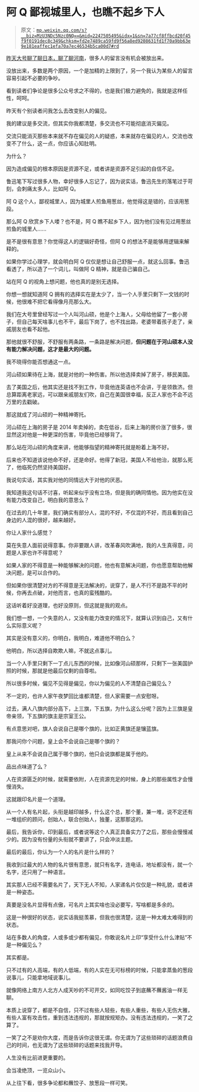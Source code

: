 # 阿 Q 鄙视城里人，也瞧不起乡下人

> 原文：[`mp.weixin.qq.com/s?__biz=MzU3NDc5Nzc0NQ==&mid=2247505495&idx=1&sn=7a77cf8ffbcd20f45f9f0191dec8c349&chksm=fd2e7489ca59fd9f56a8ed9208631fd1f70a9bb63e9e181eaffec1efa70a7ec46534b5ca00d7#rd`](http://mp.weixin.qq.com/s?__biz=MzU3NDc5Nzc0NQ==&mid=2247505495&idx=1&sn=7a77cf8ffbcd20f45f9f0191dec8c349&chksm=fd2e7489ca59fd9f56a8ed9208631fd1f70a9bb63e9e181eaffec1efa70a7ec46534b5ca00d7#rd)

[昨天大号聊了聊日本，聊了聊河南](http://mp.weixin.qq.com/s?__biz=MzU0MjYwNDU2Mw==&mid=2247500172&idx=2&sn=b661afe8c483b02170243dc353f03819&chksm=fb1aadf0cc6d24e61d454a7993975cb976885cfe4e8675714235636281ff52fd8f1c5ed92dac&scene=21#wechat_redirect)，很多人的留言没有机会被放出来。 

没放出来，多数是两个原因，一个是加精的上限到了，另一个我认为某些人的留言容易引起不必要的争吵。 

看到读者们争论是很多公众号求之不得的，也是我们极力避免的，我就是这样任性，呵呵。

昨天有个别读者问我怎么去改变别人的偏见。

我的建议是多交流，但其实你我都清楚，多交流也不可能彻底消灭偏见。

交流只能消灭那些本来就不存在偏见的人的疑惑，本来就存在偏见的人，交流也改变不了什么，这一点，你应该心知肚明。

为什么？

因为造成偏见的根本原因是资源不足，或者讲是资源不足引起的自信不足。

鲁迅笔下写过很多人物，幸好很多人忘记了，因为说实话，鲁迅先生的落笔过于苛刻，会刺痛太多人，比如阿 Q。

阿 Q 这个人，鄙视城里人，因为城里人煎鱼用葱丝，他觉得这是错的，应该用葱段。

那么阿 Q 欣赏乡下人喽？也不是，阿 Q 瞧不起乡下人，因为他们没有见过用葱丝煎鱼的城里人......

是不是很有意思？你觉得这人的逻辑好奇怪，但阿 Q 的想法不是能够用逻辑来解释的。

如果你学过心理学，就会明白阿 Q 仅仅是想让自己舒服一点，就这么回事。鲁迅看透了，所以造了一个词儿，叫做阿 Q 精神，就是自己骗自己。

站在阿 Q 的视角上想问题，他也真的是别无选择。

你想一想就知道阿 Q 拥有的选择实在是太少了，当一个人手里只剩下一文钱的时候，他很难不把它看得像月亮那么大。 

我们在大号里曾经写过一个人叫河山硕，他是个上海人，父母给他留了一套小房子，但自己每天啥事儿也不干，最后下岗了，也不找出路，老婆带着孩子走了，亲戚朋友也看不起他。

那他就很不舒服，不舒服有两条路，一条路是解决问题，**但问题在于河山硕本人没有能力解决问题，这才是最大的问题。**

我不晓得你能否想通这一点。

河山硕如果待在上海，就是对他的一种伤害。所以他选择卖掉了房子，移民美国。

去了美国之后，他其实还是找不到工作，毕竟他连英语也不会讲，于是领救济。但总算距离老家远，可以跟亲戚朋友们吹，自己在美国很幸福，反正人家也不会不远万里的去戳破。 

那这就成了河山硕的一种精神寄托。

河山硕在上海的房子是 2014 年卖掉的，卖在低谷，后来上海的房价涨了很多，很显然这对他是一种更深的伤害，毕竟他已经够背了。

那么站在河山硕的角度来讲，他能够指望的精神寄托就是盼着上海不好。

后来也不知道该说他命不好，还是命好。他得了新冠，美国人不给他治，就那么死了，他临死仍然坚持美国好。

我说句实话，其实我对他的同情远大于对他的厌恶。

我知道我这句话不讨喜，听起来似乎没有立场，但是我的确同情他。因为他实在没有能力改变自己，明白我的意思么？

在过去的几十年里，我们确实有部分人，混的不好，不仅混的不好，而且看到自己身边的人混的很好，越来越好。 

你让人家什么感觉？

莫在失意人面前说得意事。你非要跟人讲，改革春风吹满地，我的人生真得意，问题是人家也许不得意呢？

如果人家的不得意是一种能够解决的问题，他也有意解决问题，你也愿意帮助他解决问题，是可以合作的。 

但如果你很清楚对方的不得意是无法解决的，说穿了，是人不行不是路不平的时候，你再去点破，对他而言，也真的蛮残酷的。

这话听着好没道理，也好没原则，但这就是我的观点。 

我们想一想，一个失意的人，又没有能力改变的情况下，就算认识到自己，又有什么实际意义呢？ 

其实是没有意义的，你明白，我明白，难道他不明白么？

他明白，所以选择自欺欺人嘛，不就这点事儿。 

当一个人手里只剩下一丁点儿东西的时候，比如像河山硕那样，只剩下一张美国护照的时候，那就是他最后仅剩的自尊啦。 

所以很多时候，偏见不见得是偏见，你以为偏见的人不清楚自己偏见么？ 

不一定的，也许人家午夜梦回比谁都清楚，但人家需要一点安慰呀。 

过去，满人八旗内部分高下，上三旗，下五旗，为什么这么分呢？因为上三旗是皇帝亲领，下五旗的旗主是宗室王公。

有点意思对吧，旗人会说自己是哪个旗的，比如正黄旗还是镶蓝旗。

那我问你个问题，皇上会不会说自己是哪个旗的？

皇上从来不会说自己属于哪个旗的，他只会说旗都是属于他的。 

品出点味道了么？

人在资源匮乏的时候，就需要依附，人在资源充足的时候，身上的那些属性才会慢慢消失。 

这就跟印名片是一个道理。

从一个人有名片起，头衔是越印越多，什么这个总，那个董，兼一堆，说不定还有一堆组织的顾问，创始人，联合创始人，独董，这那那这的。 

最后，我告诉你，印到最后，或者说等这个人真正具备实力了之后，那些会慢慢减少的。因为没有份量的头衔就不要讲了，只会冲淡主题。

最后的最后，你认为一个人的名片是什么样的？ 

我收到过最大的人物的名片很有意思，就只有名字，连电话，地址都没有，就一个名字，还只用了一种语言。

其实那人已经不需要名片了，天下无人不知，人家递名片仅仅是一种礼貌，或者讲是一种姿态。 

真要是没名片显得有点傲，可名片上其实啥也没必要写，写啥都是多余的。 

这是一种很好的状态，说实话我挺羡慕，但我也很清楚，这是一种太难太难得到的状态。

站在多数人的角度，人或多或少都有偏见，你敢说名片上印“享受什么什么津贴”不是一种偏见么？

其实都是。

只不过有的人高端，有的人低端，有的人实在无可标榜的时候，只能拿蒸鱼的葱段说事儿，只能拿地域说事儿。

就像网络上南方人北方人成天吵的不可开交，如同吃饺子到底蘸不蘸酱油一样无聊。 

本质上说穿了，都是不自信，只不过有些人轻些，有些人重些，有些人无伤大雅，有些人富有攻击性，重到违法违规的，那就按规矩办。没有违法违规的，一笑了之算了。

一笑了之不是劝你大度，而是告诉你这很无谓。你无谓为了这些琐碎的话题浪费自己的时间，也无谓为了这些琐碎的话题来找我开导。 

人生没有比前进更重要的。 

会当凌绝顶，一览众山小。

从上往下看，很多争论都和蘸饺子、放葱段一样可笑。